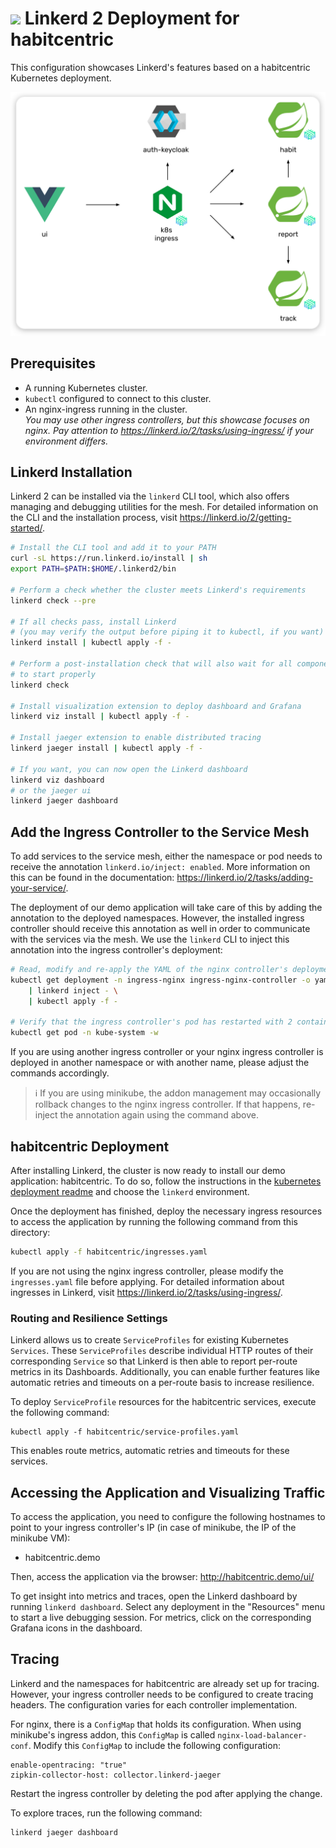 # <img src="https://cncf-branding.netlify.app/img/projects/linkerd/icon/black/linkerd-icon-black.svg" width="25"> Linkerd 2 Deployment for habitcentric

This configuration showcases Linkerd's features based on a habitcentric Kubernetes deployment.

<p align="center">
  <img src="../../docs/images/services-linkerd.png" width="600"/>
</p>

## Prerequisites

* A running Kubernetes cluster.
* `kubectl` configured to connect to this cluster.
* An nginx-ingress running in the cluster. \
  _You may use other ingress controllers, but this showcase focuses on nginx.
  Pay attention to https://linkerd.io/2/tasks/using-ingress/ if your environment
  differs._

## Linkerd Installation

Linkerd 2 can be installed via the `linkerd` CLI tool, which also offers
managing and debugging utilities for the mesh.
For detailed information on the CLI and the installation process, visit
https://linkerd.io/2/getting-started/.

```bash
# Install the CLI tool and add it to your PATH
curl -sL https://run.linkerd.io/install | sh
export PATH=$PATH:$HOME/.linkerd2/bin

# Perform a check whether the cluster meets Linkerd's requirements
linkerd check --pre

# If all checks pass, install Linkerd
# (you may verify the output before piping it to kubectl, if you want)
linkerd install | kubectl apply -f -

# Perform a post-installation check that will also wait for all components
# to start properly
linkerd check

# Install visualization extension to deploy dashboard and Grafana
linkerd viz install | kubectl apply -f -

# Install jaeger extension to enable distributed tracing
linkerd jaeger install | kubectl apply -f -

# If you want, you can now open the Linkerd dashboard
linkerd viz dashboard
# or the jaeger ui
linkerd jaeger dashboard
```

## Add the Ingress Controller to the Service Mesh

To add services to the service mesh, either the namespace or pod needs to
receive the annotation `linkerd.io/inject: enabled`.
More information on this can be found in the documentation:
https://linkerd.io/2/tasks/adding-your-service/.

The deployment of our demo application will take care of this by adding the
annotation to the deployed namespaces.
However, the installed ingress controller should receive this annotation as well in order to
communicate with the services via the mesh.
We use the `linkerd` CLI to inject this annotation into the
ingress controller's deployment:

```bash
# Read, modify and re-apply the YAML of the nginx controller's deployment
kubectl get deployment -n ingress-nginx ingress-nginx-controller -o yaml \
    | linkerd inject - \
    | kubectl apply -f -

# Verify that the ingress controller's pod has restarted with 2 containers
kubectl get pod -n kube-system -w
```

If you are using another ingress controller or your nginx ingress controller is
deployed in another namespace or with another name, please adjust the commands
accordingly.

> ℹ️ If you are using minikube, the addon management may occasionally rollback
changes to the nginx ingress controller. If that happens, re-inject the
annotation again using the command above.

## habitcentric Deployment

After installing Linkerd, the cluster is now ready to install our demo
application: habitcentric.
To do so, follow the instructions in the [kubernetes deployment readme](../kubernetes/README.md) and
choose the `linkerd` environment.

Once the deployment has finished, deploy the necessary ingress resources to
access the application by running the following command from this directory:

```bash
kubectl apply -f habitcentric/ingresses.yaml
```

If you are not using the nginx ingress controller, please modify the
`ingresses.yaml` file before applying.
For detailed information about ingresses in Linkerd, visit
https://linkerd.io/2/tasks/using-ingress/.

### Routing and Resilience Settings

Linkerd allows us to create `ServiceProfiles` for existing Kubernetes
`Services`.
These `ServiceProfiles` describe individual HTTP routes of their corresponding `Service` so that
Linkerd is then able to report per-route metrics in its Dashboards.
Additionally, you can enable further features like automatic retries and timeouts on a per-route
basis to increase resilience.

To deploy `ServiceProfile` resources for the habitcentric services, execute the following
command:

```
kubectl apply -f habitcentric/service-profiles.yaml
```

This enables route metrics, automatic retries and timeouts for these services.

## Accessing the Application and Visualizing Traffic

To access the application, you need to configure the following hostnames to
point to your ingress controller's IP (in case of minikube, the IP of the
minikube VM):

* habitcentric.demo

Then, access the application via the browser: http://habitcentric.demo/ui/

To get insight into metrics and traces, open the Linkerd dashboard by running
`linkerd dashboard`.
Select any deployment in the "Resources" menu to start a live debugging session.
For metrics, click on the corresponding Grafana icons in the dashboard.

## Tracing

Linkerd and the namespaces for habitcentric are already set up for tracing.
However, your ingress controller needs to be configured to create tracing
headers.
The configuration varies for each controller implementation.

For nginx, there is a `ConfigMap` that holds its configuration.
When using minikube's ingress addon, this `ConfigMap` is called `nginx-load-balancer-conf`.
Modify this `ConfigMap` to include the following configuration:

```
enable-opentracing: "true"
zipkin-collector-host: collector.linkerd-jaeger
```

Restart the ingress controller by deleting the pod after applying the change.

To explore traces, run the following command:

```sh
linkerd jaeger dashboard
```
